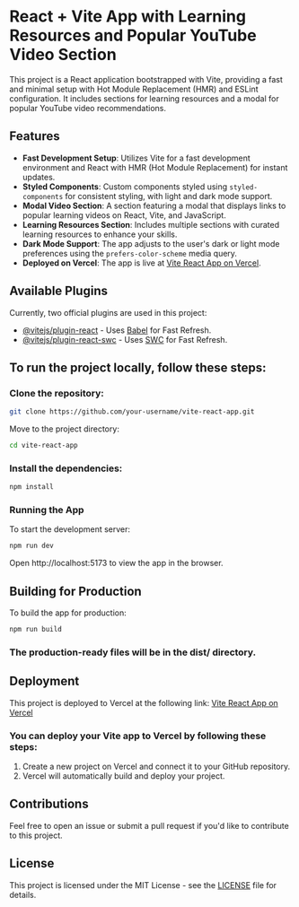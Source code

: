 # React + Vite App with Learning Resources and Popular YouTube Video Section

This project is a React application bootstrapped with Vite, providing a fast and minimal setup with Hot Module Replacement (HMR) and ESLint configuration. It includes sections for learning resources and a modal for popular YouTube video recommendations.

## Features

- **Fast Development Setup**: Utilizes Vite for a fast development environment and React with HMR (Hot Module Replacement) for instant updates.
- **Styled Components**: Custom components styled using `styled-components` for consistent styling, with light and dark mode support.
- **Modal Video Section**: A section featuring a modal that displays links to popular learning videos on React, Vite, and JavaScript.
- **Learning Resources Section**: Includes multiple sections with curated learning resources to enhance your skills.
- **Dark Mode Support**: The app adjusts to the user's dark or light mode preferences using the `prefers-color-scheme` media query.
- **Deployed on Vercel**: The app is live at [Vite React App on Vercel](https://vite-react-app-sigma.vercel.app/).

## Available Plugins

Currently, two official plugins are used in this project:

- [@vitejs/plugin-react](https://github.com/vitejs/vite-plugin-react/blob/main/packages/plugin-react/README.md) - Uses [Babel](https://babeljs.io/) for Fast Refresh.
- [@vitejs/plugin-react-swc](https://github.com/vitejs/vite-plugin-react-swc) - Uses [SWC](https://swc.rs/) for Fast Refresh.

## To run the project locally, follow these steps:

### Clone the repository:

```bash
git clone https://github.com/your-username/vite-react-app.git
```
Move to the project directory:

```bash
cd vite-react-app
```

### Install the dependencies:

```bash
npm install
```

### Running the App

To start the development server:

```bash
npm run dev
```

Open http://localhost:5173 to view the app in the browser.


## Building for Production

To build the app for production:

```bash
npm run build
```
### The production-ready files will be in the dist/ directory.


## Deployment

This project is deployed to Vercel at the following link:
[Vite React App on Vercel](https://vite-react-app-sigma.vercel.app/)

### You can deploy your Vite app to Vercel by following these steps:

1. Create a new project on Vercel and connect it to your GitHub repository.
2. Vercel will automatically build and deploy your project.

## Contributions

Feel free to open an issue or submit a pull request if you'd like to contribute to this project.

## License

This project is licensed under the MIT License - see the [LICENSE](./LICENSE) file for details.
